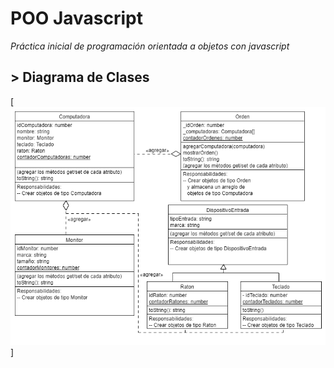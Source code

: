 # POO Javascript

_Práctica inicial de programación orientada a objetos con javascript_

## > Diagrama de Clases

[![Diagrama de Clases](./diagrama-de-clases.jpg)]
